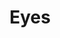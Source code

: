 ---
pid: llp569
title: Eyes
location_transcription: Boulevard
coordinates: "[-75.170447256029, 39.954302515582]"
zipcode: '19120'
gen_neighborhood: North Philadelphia
neighborhood: Logan,Olney
outside_phl: 
age: '13'
age_range: 13-19
instagram: 
image_file_name: llp_569.jpg
proposal_transcription: 
topic: Person
topic_summary: '0'
type: Image
keywords_other: eyes
credit: 'Sheyl Soto #YoPx'
image_labels: 
twitter: 
facebook: 
permalink: "/monuments/llp569/"
layout: item-page
---